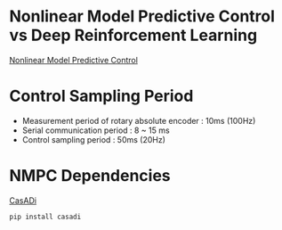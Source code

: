 # Nonlinear Model Predictive Control vs Deep Reinforcement Learning

[Nonlinear Model Predictive Control](https://wontothree.github.io/cartpole/mpc/)

# Control Sampling Period

- Measurement period of rotary absolute encoder : 10ms (100Hz)
- Serial communication period : 8 ~ 15 ms
- Control sampling period : 50ms (20Hz)

# NMPC Dependencies

[CasADi](https://web.casadi.org/)

```bash
pip install casadi
```
